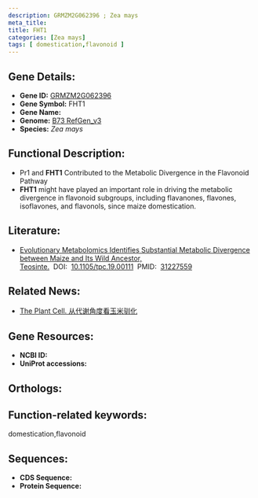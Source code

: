 ```yaml
---
description: GRMZM2G062396 ; Zea mays
meta_title:
title: FHT1
categories: [Zea mays]
tags: [ domestication,flavonoid ]
---
```


## Gene Details:
- **Gene ID:**	[GRMZM2G062396]()
- **Gene Symbol:** FHT1
- **Gene Name:** 
- **Genome:** [B73 RefGen_v3]()
- **Species:** *Zea mays*

## Functional Description:
   - Pr1 and **FHT1** Contributed to the Metabolic Divergence in the Flavonoid Pathway
   - **FHT1** might have played an important role in driving the metabolic divergence in flavonoid subgroups, including flavanones, flavones, isoflavones, and flavonols, since maize domestication.

## Literature:
   - [Evolutionary Metabolomics Identifies Substantial Metabolic Divergence between Maize and Its Wild Ancestor, Teosinte.]( https://academic.oup.com/plcell/article/31/9/1990/5985766?login=true)&nbsp;&nbsp;DOI:&nbsp;&nbsp;[10.1105/tpc.19.00111](https://academic.oup.com/plcell/article/31/9/1990/5985766?login=true)&nbsp;&nbsp;PMID:&nbsp;&nbsp;[31227559](https://pubmed.ncbi.nlm.nih.gov/31227559/)

## Related News:
   - [The Plant Cell. 从代谢角度看玉米驯化](https://mp.weixin.qq.com/s?__biz=Mzg3MDEwNDEyMg==&mid=2247484911&idx=1&sn=0f9b461504697b3300bceefe7de2213c&chksm=ce93a8baf9e421ac3d9f8fcbe25749797acebeef921dd321b10d06986e8e5191ef27d161186f&scene=27#wechat_redirect)

## Gene Resources:
- **NCBI ID:** [](https://www.ncbi.nlm.nih.gov/gene/?term=)
- **UniProt accessions:** [](https://www.uniprot.org/uniprotkb//entry)

## Orthologs:

## Function-related keywords:
domestication,flavonoid

## Sequences:
- **CDS Sequence:**
- **Protein Sequence:**
